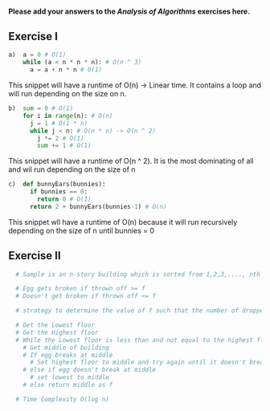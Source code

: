 #### Please add your answers to the **_Analysis of Algorithms_** exercises here.

## Exercise I

```python
a)  a = 0 # O(1)
    while (a < n * n * n): # O(n ^ 3)
      a = a + n * n # O(1)
```

This snippet will have a runtime of O(n) -> Linear time. It contains a loop and will run depending on the size on n.

```python
b)  sum = 0 # O(1)
    for i in range(n): # O(n)
      j = 1 # O(1 * n)
      while j < n: # O(n * n) -> O(n ^ 2)
        j *= 2 # O(1)
        sum += 1 # O(1)
```

This snippet will have a runtime of O(n ^ 2). It is the most dominating of all and wil run depending on the size of n

```python
c)  def bunnyEars(bunnies):
      if bunnies == 0:
        return 0 # O(1)
      return 2 + bunnyEars(bunnies-1) # O(n)
```

This snippet wll have a runtime of O(n) because it will run recursively depending on the size of n until bunnies = 0

## Exercise II

```python
  # Sample is an n-story building which is sorted from 1,2,3,...., nth floor

  # Egg gets broken if thrown off >= f
  # Doesn't get broken if thrown off <= f

  # strategy to determine the value of f such that the number of dropped + broken eggs is minimized => Binary Search

  # Get the Lowest floor
  # Get the Highest floor
  # While the Lowest floor is less than and not equal to the highest floor
    # Get middle of building
    # If egg breaks at middle
      # Set highest floor to middle and try again until it doesn't break
    # else if egg doesn't break at middle
      # set lowest to middle
    # else return middle as f

  # Time Complexity O(log n)

```
